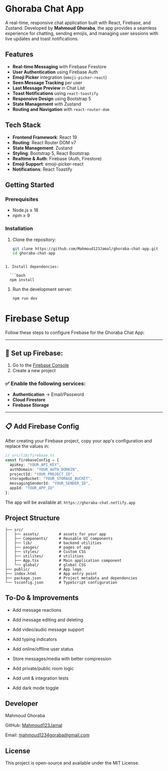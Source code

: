 # Ghoraba Chat App

A real-time, responsive chat application built with React, Firebase, and Zustand. Developed by **Mahmoud Ghoraba**, the app provides a seamless experience for chatting, sending emojis, and managing user sessions with live updates and toast notifications.

## Features

- **Real-time Messaging** with Firebase Firestore
- **User Authentication** using Firebase Auth
 - **Emoji Picker** integration (`emoji-picker-react`)
- **Seen Message Tracking** per user
- **Last Message Preview** in Chat List
- **Toast Notifications** using `react-toastify`
- **Responsive Design** using Bootstrap 5
- **State Management** with Zustand
- **Routing and Navigation** with `react-router-dom`

## Tech Stack

- **Frontend Framework**: React 19
- **Routing**: React Router DOM v7
- **State Management**: Zustand
- **Styling**: Bootstrap 5, React Bootstrap
- **Realtime & Auth**: Firebase (Auth, Firestore)
- **Emoji Support**: emoji-picker-react
- **Notifications**: React Toastify

## Getting Started

### Prerequisites

- Node.js ≥ 18
- npm ≥ 9

### Installation

1. Clone the repository:

   ```bash
   git clone https://github.com/Mahmoud123Jamal/ghoraba-chat-app.git
   cd ghoraba-chat-app
 ```

1. Install dependencies:

   ```bash
   npm install
   ```

1. Run the development server:

   ```bash
   npm run dev
   ```
# Firebase Setup

Follow these steps to configure Firebase for the Ghoraba Chat App:

---

## 🔧 Set up Firebase:

1. Go to the [Firebase Console](https://console.firebase.google.com/)
2. Create a new project

### ✅ Enable the following services:
- **Authentication** → Email/Password
- **Cloud Firestore**
- **Firebase Storage**

---

## 📋 Add Firebase Config

After creating your Firebase project, copy your app's configuration and replace the values in:

```ts
// src/lib/firebase.ts
const firebaseConfig = {
  apiKey: "YOUR_API_KEY",
  authDomain: "YOUR_AUTH_DOMAIN",
  projectId: "YOUR_PROJECT_ID",
  storageBucket: "YOUR_STORAGE_BUCKET",
  messagingSenderId: "YOUR_SENDER_ID",
  appId: "YOUR_APP_ID"
};
```
The app will be available at: `https://ghoraba-chat.netlify.app`

## Project Structure

```
├── src/
│   ├── assets/         # assets for your app
│   ├── Components/     # Reusable UI components
│   ├── lib/            # backend utilities
│   ├── pasges/         # pages of app
│   ├── styles/         # Custom CSS
│   ├── utilites/       # utilities
│   ├── App.tsx         # Main application component
│   └── global/         # global CSS
├── public/             # App logo
├── index.html          # App entry point
├── package.json        # Project metadata and dependencies
└── tsconfig.json       # TypeScript configuration
```
## To-Do & Improvements

-  Add message reactions

- Add message editing and deleting

- Add video/audio message support

- Add typing indicators

- Add online/offline user status

- Store messages/media with better compression

- Add private/public room logic

- Add unit & integration tests

- Add dark mode toggle

## Developer

Mahmoud Ghoraba

GitHub: [Mahmoud123Jamal](https://github.com/Mahmoud123Jamal)

Email: mahmoud1234goraba@gmail.com

## License

This project is open-source and available under the MIT License.
